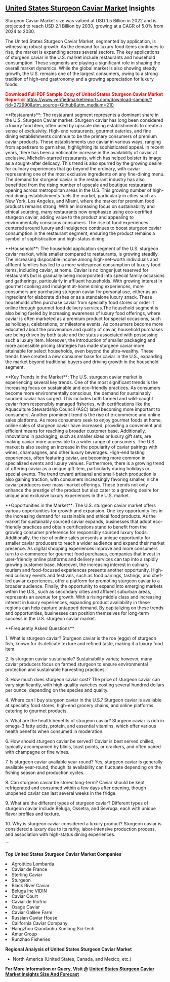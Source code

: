 <h2><a href="https://www.verifiedmarketreports.com/download-sample/?rid=272990&amp;utm_source=Github&amp;utm_medium=210" target="_blank">United States Sturgeon Caviar Market</a> Insights</h2><p>Sturgeon Caviar Market size was valued at USD 1.5 Billion in 2022 and is projected to reach USD 2.1 Billion by 2030, growing at a CAGR of 5.0% from 2024 to 2030.</p><p><p>The United States Sturgeon Caviar Market, segmented by application, is witnessing robust growth. As the demand for luxury food items continues to rise, the market is expanding across several sectors. The key applications of sturgeon caviar in the U.S. market include restaurants and household consumption. These segments are playing a significant role in shaping the overall market dynamics. While the global market is also showing steady growth, the U.S. remains one of the largest consumers, owing to a strong tradition of high-end gastronomy and a growing appreciation for luxury foods.</p><p><p><span class=""><span style="color: #ff0000;"><strong>Download Full PDF Sample Copy of United States Sturgeon Caviar Market Report</strong> @ </span><a href="https://www.verifiedmarketreports.com/download-sample/?rid=272990&amp;utm_source=Github&amp;utm_medium=210" target="_blank">https://www.verifiedmarketreports.com/download-sample/?rid=272990&amp;utm_source=Github&amp;utm_medium=210</a></span></p></p><p>**Restaurants**: The restaurant segment represents a dominant share in the U.S. Sturgeon Caviar market. Sturgeon caviar has long been considered a luxury food item, often used by upscale dining establishments to create a sense of exclusivity. High-end restaurants, gourmet eateries, and fine dining establishments continue to be the primary consumers of premium caviar products. These establishments use caviar in various ways, ranging from appetizers to garnishes, highlighting its sophisticated appeal. In recent years, there has been a noticeable increase in the availability of caviar at exclusive, Michelin-starred restaurants, which has helped bolster its image as a sought-after delicacy. This trend is also spurred by the growing desire for culinary experiences that go beyond the ordinary, with caviar representing one of the most exclusive ingredients on any fine-dining menu. The demand for sturgeon caviar in the restaurant industry has also benefitted from the rising number of upscale and boutique restaurants opening across metropolitan areas in the U.S. This growing number of high-end dining establishments fuels the market, particularly in cities such as New York, Los Angeles, and Miami, where the market for premium food products remains strong. With an increasing focus on sustainability and ethical sourcing, many restaurants now emphasize using eco-certified sturgeon caviar, adding value to the product and appealing to environmentally conscious consumers. The rise of food experiences centered around luxury and indulgence continues to boost sturgeon caviar consumption in the restaurant segment, ensuring the product remains a symbol of sophistication and high-status dining.<p>**Household**: The household application segment of the U.S. sturgeon caviar market, while smaller compared to restaurants, is growing steadily. The increasing disposable income among high-net-worth individuals and affluent families has led to a more widespread consumption of luxury food items, including caviar, at home. Caviar is no longer just reserved for restaurants but is gradually being incorporated into special family occasions and gatherings, particularly in affluent households. With growing interest in gourmet cooking and indulgent at-home dining experiences, more consumers are purchasing sturgeon caviar for personal use, either as an ingredient for elaborate dishes or as a standalone luxury snack. These households often purchase caviar from specialty food stores or order it online through gourmet food delivery services.The household segment is also being fueled by increasing awareness of luxury food offerings, where caviar is often marketed as a premium product for special occasions, such as holidays, celebrations, or milestone events. As consumers become more educated about the provenance and quality of caviar, household purchases are being driven by both taste and the status associated with possessing such a luxury item. Moreover, the introduction of smaller packaging and more accessible pricing strategies has made sturgeon caviar more attainable for select households, even beyond the ultra-wealthy. These trends have created a new consumer base for caviar in the U.S., expanding the market beyond traditional buyers and driving growth in the household segment.<p>**Key Trends in the Market**: The U.S. sturgeon caviar market is experiencing several key trends. One of the most significant trends is the increasing focus on sustainable and eco-friendly practices. As consumers become more environmentally conscious, the demand for sustainably sourced caviar has surged. This includes both farmed and wild-caught caviar from responsibly managed fisheries, with certifications like the Aquaculture Stewardship Council (ASC) label becoming more important to consumers. Another prominent trend is the rise of e-commerce and online sales platforms. As more consumers seek to enjoy gourmet foods at home, online sales of sturgeon caviar have increased, providing a convenient and efficient means for reaching a broader customer base. Additionally, innovations in packaging, such as smaller sizes or luxury gift sets, are making caviar more accessible to a wider range of consumers. The U.S. market is also seeing an increase in the popularity of caviar pairings with wines, champagnes, and other luxury beverages. High-end tasting experiences, often featuring caviar, are becoming more common in specialized events and luxury venues. Furthermore, there is a growing trend of offering caviar as a unique gift item, particularly during holidays or special events. The trend toward artisanal and small-batch production is also gaining traction, with consumers increasingly favoring smaller, niche caviar producers over mass-market offerings. These trends not only enhance the prestige of the product but also cater to a growing desire for unique and exclusive luxury experiences in the U.S. market.<p>**Opportunities in the Market**: The U.S. sturgeon caviar market offers various opportunities for growth and expansion. One key opportunity lies in the increasing demand for sustainable and ethical food products. As the market for sustainably sourced caviar expands, businesses that adopt eco-friendly practices and obtain certifications stand to benefit from the growing consumer preference for responsibly sourced luxury foods. Additionally, the rise of online sales presents a unique opportunity for smaller caviar producers to reach a wider audience and expand their market presence. As digital shopping experiences improve and more consumers turn to e-commerce for gourmet food purchases, companies that invest in user-friendly online platforms and delivery services can tap into a rapidly growing customer base. Moreover, the increasing interest in culinary tourism and food-focused experiences presents another opportunity. High-end culinary events and festivals, such as food pairings, tastings, and chef-led caviar experiences, offer a platform for promoting sturgeon caviar to a broader audience. Finally, the opportunity to expand into emerging markets within the U.S., such as secondary cities and affluent suburban areas, represents an avenue for growth. With a rising middle class and increasing interest in luxury experiences, expanding product availability in these regions can help capture untapped demand. By capitalizing on these trends and opportunities, businesses can position themselves for long-term success in the U.S. sturgeon caviar market.<p>**Frequently Asked Questions**</p><p>1. What is sturgeon caviar? Sturgeon caviar is the roe (eggs) of sturgeon fish, known for its delicate texture and refined taste, making it a luxury food item.</p><p>2. Is sturgeon caviar sustainable? Sustainability varies; however, many caviar producers focus on farmed sturgeon to ensure environmental protection and sustainable harvesting practices.</p><p>3. How much does sturgeon caviar cost? The price of sturgeon caviar can vary significantly, with high-quality varieties costing several hundred dollars per ounce, depending on the species and quality.</p><p>4. Where can I buy sturgeon caviar in the U.S.? Sturgeon caviar is available at specialty food stores, high-end grocery chains, and online platforms catering to gourmet products.</p><p>5. What are the health benefits of sturgeon caviar? Sturgeon caviar is rich in omega-3 fatty acids, protein, and essential vitamins, which offer various health benefits when consumed in moderation.</p><p>6. How should sturgeon caviar be served? Caviar is best served chilled, typically accompanied by blinis, toast points, or crackers, and often paired with champagne or fine wines.</p><p>7. Is sturgeon caviar available year-round? Yes, sturgeon caviar is generally available year-round, though its availability can fluctuate depending on the fishing season and production cycles.</p><p>8. Can sturgeon caviar be stored long-term? Caviar should be kept refrigerated and consumed within a few days after opening, though unopened caviar can last several weeks in the fridge.</p><p>9. What are the different types of sturgeon caviar? Different types of sturgeon caviar include Beluga, Ossetra, and Sevruga, each with unique flavor profiles and texture.</p><p>10. Why is sturgeon caviar considered a luxury product? Sturgeon caviar is considered a luxury due to its rarity, labor-intensive production process, and association with high-status dining experiences.</p>```</p><p><strong>Top United States Sturgeon Caviar Market Companies</strong></p><div data-test-id=""><p><li>Agroittica Lombarda</li><li> Caviar de France</li><li> Sterling Caviar</li><li> Sturgeon</li><li> Black River Caviar</li><li> Beluga Inc VIDIN</li><li> Caviar Court</li><li> Caviar de Riofrio</li><li> Osage Caviar</li><li> Caviar Galilee Farm</li><li> Russian Caviar House</li><li> California Caviar Company</li><li> Hangzhou Qiandaohu Xunlong Sci-tech</li><li> Amur Group</li><li> Runzhao Fisheries</li></p><div><strong>Regional Analysis of&nbsp;United States Sturgeon Caviar Market</strong></div><ul><li dir="ltr"><p dir="ltr">North America&nbsp;(United States, Canada, and Mexico, etc.)</p></li></ul><p><strong>For More Information or Query, Visit @&nbsp;</strong><strong><a href="https://www.verifiedmarketreports.com/product/sturgeon-caviar-market/?utm_source=Github&amp;utm_medium=210" target="_blank">United States Sturgeon Caviar Market Insights Size And Forecast</a></strong></p></div>
